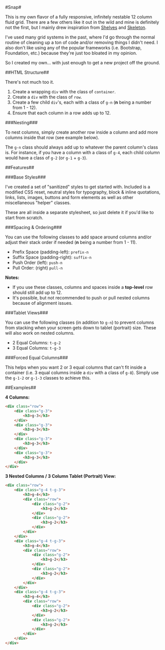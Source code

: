 #Snap#

This is my own flavor of a fully responsive, infinitely nestable 12 column fluid grid. There are a few others like it out in the wild and mine is definitely not the first, but I mainly drew inspiration from [Shelves](http://shelvesgrid.org/) and [Skeleton](http://www.getskeleton.com/).

I've used many grid systems in the past, where I'd go through the normal routine of cleaning up a ton of code and/or removing things I didn't need. I also don't like using any of the popular frameworks (i.e. Bootstrap, Foundation, etc.) because they're just too bloated in my opinion.

So I created my own... with just enough to get a new project off the ground.

##HTML Structure##

There's not much too it.

1. Create a wrapping `div` with the class of `container`.
2. Create a `div` with the class of `row`.
3. Create a few child `div`'s, each with a class of `g-n` (**n** being a number from 1 - 12).
4. Ensure that each column in a row adds up to 12.

###Nesting###

To nest columns, simply create another row inside a column and add more columns inside that row (see example below).

The `g-n` class should always add up to whatever the parent column's class is. For instance, if you have a column with a class of `g-4`, each child column would have a class of `g-2` (or `g-1` + `g-3`).

##Features##

###Base Styles###

I've created a set of "sanitized" styles to get started with. Included is a modified CSS reset, neutral styles for typography, block &amp; inline quotations, links, lists, images, buttons and form elements as well as other miscellaneous "helper" classes.

These are all inside a separate stylesheet, so just delete it if you'd like to start from scratch.

###Spacing &amp; Ordering###

You can use the following classes to add space around columns and/or adjust their stack order if needed (**n** being a number from 1 - 11).

- Prefix Space (padding-left): `prefix-n`
- Suffix Space (padding-right): `suffix-n`
- Push Order (left): `push-n`
- Pull Order: (right) `pull-n`

**Notes:**

- If you use these classes, columns and spaces inside a **top-level** row should still add up to 12.
- It's possible, but not recommended to push or pull nested columns because of alignment issues.

###Tablet Views###

You can use the following classes (in addition to `g-n`) to prevent columns from stacking when your screen gets down to tablet (portrait) size. These will also work on nested columns.

- 2 Equal Columns: `t-g-2`
- 3 Equal Columns: `t-g-3`

###Forced Equal Columns###

This helps when you want 2 or 3 equal columns that can't fit inside a container (i.e. 3 equal columns inside a `div` with a class of `g-8`). Simply use the `g-1-2` or `g-1-3` classes to achieve this.

##Examples##

**4 Columns:**
```html
<div class="row">
    <div class="g-3">
        <h3>g-3</h3>
    </div>
    <div class="g-3">
        <h3>g-3</h3>
    </div>
    <div class="g-3">
        <h3>g-3</h3>
    </div>
    <div class="g-3">
        <h3>g-3</h3>
    </div>
</div>
```

**3 Nested Columns / 3 Column Tablet (Portrait) View:**
```html
<div class="row">
    <div class="g-4 t-g-3">
        <h3>g-4</h3>
        <div class="row">
            <div class="g-2">
                <h3>g-2</h3>
            </div>
            <div class="g-2">
                <h3>g-2</h3>
            </div>
        </div>
    </div>
    <div class="g-4 t-g-3">
        <h3>g-4</h3>
        <div class="row">
            <div class="g-2">
                <h3>g-2</h3>
            </div>
            <div class="g-2">
                <h3>g-2</h3>
            </div>
        </div>
    </div>
    <div class="g-4 t-g-3">
        <h3>g-4</h3>
        <div class="row">
            <div class="g-2">
                <h3>g-2</h3>
            </div>
            <div class="g-2">
                <h3>g-2</h3>
            </div>
        </div>
    </div>
</div>
```
